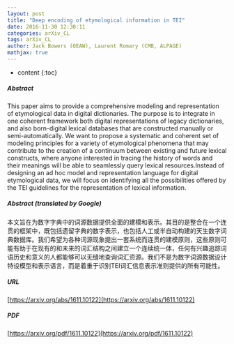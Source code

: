 ```yaml
---
layout: post
title: "Deep encoding of etymological information in TEI"
date: 2016-11-30 12:30:11
categories: arXiv_CL
tags: arXiv_CL
author: Jack Bowers (OEAW), Laurent Romary (CMB, ALPAGE)
mathjax: true
---
```


* content
{:toc}

##### Abstract
This paper aims to provide a comprehensive modeling and representation of etymological data in digital dictionaries. The purpose is to integrate in one coherent framework both digital representations of legacy dictionaries, and also born-digital lexical databases that are constructed manually or semi-automatically. We want to propose a systematic and coherent set of modeling principles for a variety of etymological phenomena that may contribute to the creation of a continuum between existing and future lexical constructs, where anyone interested in tracing the history of words and their meanings will be able to seamlessly query lexical resources.Instead of designing an ad hoc model and representation language for digital etymological data, we will focus on identifying all the possibilities offered by the TEI guidelines for the representation of lexical information.

##### Abstract (translated by Google)
本文旨在为数字字典中的词源数据提供全面的建模和表示。其目的是整合在一个连贯的框架中，既包括遗留字典的数字表示，也包括人工或半自动构建的天生数字词典数据库。我们希望为各种词源现象提出一套系统而连贯的建模原则，这些原则可能有助于在现有的和未来的词汇结构之间建立一个连续统一体，任何有兴趣追踪词语历史和意义的人都能够可以无缝地查询词汇资源。我们不是为数字词源数据设计特设模型和表示语言，而是着重于识别TEI词汇信息表示准则提供的所有可能性。

##### URL
[https://arxiv.org/abs/1611.10122](https://arxiv.org/abs/1611.10122)

##### PDF
[https://arxiv.org/pdf/1611.10122](https://arxiv.org/pdf/1611.10122)

